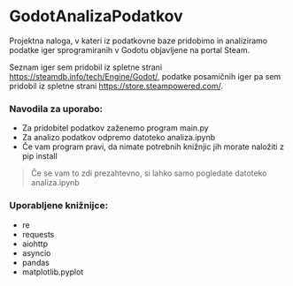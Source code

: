# GodotAnalizaPodatkov
Projektna naloga, v kateri iz podatkovne baze pridobimo in analiziramo podatke iger sprogramiranih v Godotu objavljene na portal Steam.

Seznam iger sem pridobil iz spletne strani https://steamdb.info/tech/Engine/Godot/,
podatke posamičnih iger pa sem pridobil iz spletne strani https://store.steampowered.com/.

### Navodila za uporabo:
* Za pridobitel podatkov zaženemo program main.py
* Za analizo podatkov odpremo datoteko analiza.ipynb
* Če vam program pravi, da nimate potrebnih knižnjic jih morate naložiti z pip install
> Če se vam to zdi prezahtevno, si lahko samo pogledate datoteko analiza.ipynb

### Uporabljene knižnijce:
* re
* requests
* aiohttp
* asyncio
* pandas
* matplotlib.pyplot